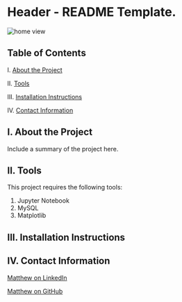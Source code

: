 # Header - README Template.
![home view](9.4-images/home_view.png "home_view")

## Table of Contents
I. [About the Project](#about_the_project)

II. [Tools](#tools)

III. [Installation Instructions](#installation_instructions)

IV. [Contact Information](#contact_information)


<a class="anchor" id="about the project"></a>
## I. About the Project
Include a summary of the project here.

<a class="anchor" id="tools"></a>
## II. Tools
This project requires the following tools:
1. Jupyter Notebook
2. MySQL
3. Matplotlib


<a class="anchor" id="installation instructions"></a>
## III. Installation Instructions


<a class="anchor" id="contact information"></a>
## IV. Contact Information
[Matthew on LinkedIn](https://linkedin.com/in/matthewbmurrell)

[Matthew on GitHub](https://github.com/mbm1972/mbm1972.github.io)


